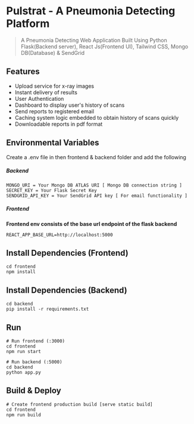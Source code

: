 # Pulstrat - A Pneumonia Detecting Platform

> A Pneumonia Detecting Web Application Built Using Python Flask(Backend server), React Js(Frontend UI), Tailwind CSS, Mongo DB(Database) & SendGrid

## Features

 - Upload service for x-ray images
 - Instant delivery of results
 - User Authentication 
 - Dashboard to display user's history of scans
 - Send reports to registered email
 - Caching system logic embedded to obtain history of scans quickly
 - Downloadable reports in pdf format
## Environmental Variables

Create a .env file in then frontend & backend folder and add the following
##### Backend
```
MONGO_URI = Your Mongo DB ATLAS URI [ Mongo DB connection string ]
SECRET_KEY = Your Flask Secret Key
SENDGRID_API_KEY = Your SendGrid API key [ For email functionality ]
```

##### Frontend
**Frontend env consists of the base url endpoint of the flask backend**

```
REACT_APP_BASE_URL=http://localhost:5000 
````

## Install Dependencies (Frontend)

```
cd frontend
npm install 
```

## Install Dependencies (Backend)

```
cd backend
pip install -r requirements.txt
```


## Run

```
# Run frontend (:3000) 
cd frontend
npm run start

# Run backend (:5000)
cd backend
python app.py
```

## Build & Deploy

```
# Create frontend production build [serve static build]
cd frontend
npm run build
```








